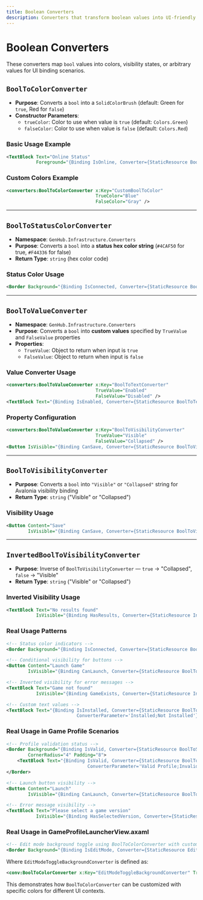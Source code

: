 ```yaml
---
title: Boolean Converters
description: Converters that transform boolean values into UI-friendly representations
---
```


# Boolean Converters

These converters map `bool` values into colors, visibility states, or arbitrary values for UI binding scenarios.

## `BoolToColorConverter`

- **Purpose**: Converts a `bool` into a `SolidColorBrush` (default: Green for `true`, Red for `false`)
- **Constructor Parameters**:
  - `trueColor`: Color to use when value is `true` (default: `Colors.Green`)
  - `falseColor`: Color to use when value is `false` (default: `Colors.Red`)

### Basic Usage Example

```xml
<TextBlock Text="Online Status"
           Foreground="{Binding IsOnline, Converter={StaticResource BoolToColorConverter}}" />
```

### Custom Colors Example

```xml
<converters:BoolToColorConverter x:Key="CustomBoolToColor"
                                 TrueColor="Blue"
                                 FalseColor="Gray" />
```

---

## `BoolToStatusColorConverter`

- **Namespace**: `GenHub.Infrastructure.Converters`
- **Purpose**: Converts a `bool` into a **status hex color string** (`#4CAF50` for true, `#F44336` for false)
- **Return Type**: `string` (hex color code)

### Status Color Usage

```xml
<Border Background="{Binding IsConnected, Converter={StaticResource BoolToStatusColorConverter}}" />
```

---

## `BoolToValueConverter`

- **Namespace**: `GenHub.Infrastructure.Converters`
- **Purpose**: Converts a `bool` into **custom values** specified by `TrueValue` and `FalseValue` properties
- **Properties**:
  - `TrueValue`: Object to return when input is `true`
  - `FalseValue`: Object to return when input is `false`

### Value Converter Usage

```xml
<converters:BoolToValueConverter x:Key="BoolToTextConverter"
                                 TrueValue="Enabled"
                                 FalseValue="Disabled" />
<TextBlock Text="{Binding IsEnabled, Converter={StaticResource BoolToTextConverter}}" />
```

### Property Configuration

```xml
<converters:BoolToValueConverter x:Key="BoolToVisibilityConverter"
                                 TrueValue="Visible"
                                 FalseValue="Collapsed" />
<Button IsVisible="{Binding CanSave, Converter={StaticResource BoolToVisibilityConverter}}" />
```

---

## `BoolToVisibilityConverter`

- **Purpose**: Converts a `bool` into `"Visible"` or `"Collapsed"` string for Avalonia visibility binding
- **Return Type**: `string` ("Visible" or "Collapsed")

### Visibility Usage

```xml
<Button Content="Save"
        IsVisible="{Binding CanSave, Converter={StaticResource BoolToVisibilityConverter}}" />
```

---

## `InvertedBoolToVisibilityConverter`

- **Purpose**: Inverse of `BoolToVisibilityConverter` — `true` → "Collapsed", `false` → "Visible"
- **Return Type**: `string` ("Visible" or "Collapsed")

### Inverted Visibility Usage

```xml
<TextBlock Text="No results found"
           IsVisible="{Binding HasResults, Converter={StaticResource InvertedBoolToVisibilityConverter}}" />
```

### Real Usage Patterns

```xml
<!-- Status color indicators -->
<Border Background="{Binding IsConnected, Converter={StaticResource BoolToStatusColorConverter}}" />

<!-- Conditional visibility for buttons -->
<Button Content="Launch Game"
        IsVisible="{Binding CanLaunch, Converter={StaticResource BoolToVisibilityConverter}}" />

<!-- Inverted visibility for error messages -->
<TextBlock Text="Game not found"
           IsVisible="{Binding GameExists, Converter={StaticResource InvertedBoolToVisibilityConverter}}" />

<!-- Custom text values -->
<TextBlock Text="{Binding IsInstalled, Converter={StaticResource BoolToValueConverter},
                          ConverterParameter='Installed;Not Installed'}" />
```

### Real Usage in Game Profile Scenarios

```xml
<!-- Profile validation status -->
<Border Background="{Binding IsValid, Converter={StaticResource BoolToStatusColorConverter}}"
        CornerRadius="4" Padding="8">
    <TextBlock Text="{Binding IsValid, Converter={StaticResource BoolToValueConverter},
                              ConverterParameter='Valid Profile;Invalid Profile'}" />
</Border>

<!-- Launch button visibility -->
<Button Content="Launch"
        IsVisible="{Binding CanLaunch, Converter={StaticResource BoolToVisibilityConverter}}" />

<!-- Error message visibility -->
<TextBlock Text="Please select a game version"
           IsVisible="{Binding HasSelectedVersion, Converter={StaticResource InvertedBoolToVisibilityConverter}}" />
```

### Real Usage in GameProfileLauncherView.axaml

```xml
<!-- Edit mode background toggle using BoolToColorConverter with custom colors -->
<Border Background="{Binding IsEditMode, Converter={StaticResource EditModeToggleBackgroundConverter}, Mode=OneWay}" />
```

Where `EditModeToggleBackgroundConverter` is defined as:

```xml
<conv:BoolToColorConverter x:Key="EditModeToggleBackgroundConverter" TrueColor="#1E88E5" FalseColor="#333333" />
```

This demonstrates how `BoolToColorConverter` can be customized with specific colors for different UI contexts.
